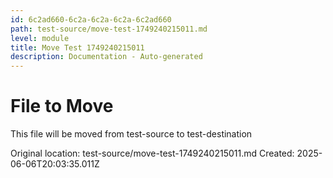 ```yaml
---
id: 6c2ad660-6c2a-6c2a-6c2a-6c2ad660
path: test-source/move-test-1749240215011.md
level: module
title: Move Test 1749240215011
description: Documentation - Auto-generated
---
```

# File to Move

This file will be moved from test-source to test-destination

Original location: test-source/move-test-1749240215011.md
Created: 2025-06-06T20:03:35.011Z